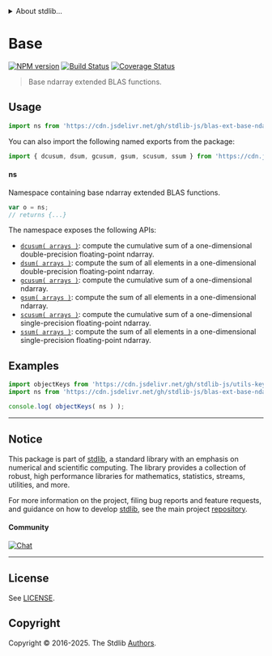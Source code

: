 <!--

@license Apache-2.0

Copyright (c) 2025 The Stdlib Authors.

Licensed under the Apache License, Version 2.0 (the "License");
you may not use this file except in compliance with the License.
You may obtain a copy of the License at

   http://www.apache.org/licenses/LICENSE-2.0

Unless required by applicable law or agreed to in writing, software
distributed under the License is distributed on an "AS IS" BASIS,
WITHOUT WARRANTIES OR CONDITIONS OF ANY KIND, either express or implied.
See the License for the specific language governing permissions and
limitations under the License.

-->


<details>
  <summary>
    About stdlib...
  </summary>
  <p>We believe in a future in which the web is a preferred environment for numerical computation. To help realize this future, we've built stdlib. stdlib is a standard library, with an emphasis on numerical and scientific computation, written in JavaScript (and C) for execution in browsers and in Node.js.</p>
  <p>The library is fully decomposable, being architected in such a way that you can swap out and mix and match APIs and functionality to cater to your exact preferences and use cases.</p>
  <p>When you use stdlib, you can be absolutely certain that you are using the most thorough, rigorous, well-written, studied, documented, tested, measured, and high-quality code out there.</p>
  <p>To join us in bringing numerical computing to the web, get started by checking us out on <a href="https://github.com/stdlib-js/stdlib">GitHub</a>, and please consider <a href="https://opencollective.com/stdlib">financially supporting stdlib</a>. We greatly appreciate your continued support!</p>
</details>

# Base

[![NPM version][npm-image]][npm-url] [![Build Status][test-image]][test-url] [![Coverage Status][coverage-image]][coverage-url] <!-- [![dependencies][dependencies-image]][dependencies-url] -->

> Base ndarray extended BLAS functions.



<section class="usage">

## Usage

```javascript
import ns from 'https://cdn.jsdelivr.net/gh/stdlib-js/blas-ext-base-ndarray@deno/mod.js';
```

You can also import the following named exports from the package:

```javascript
import { dcusum, dsum, gcusum, gsum, scusum, ssum } from 'https://cdn.jsdelivr.net/gh/stdlib-js/blas-ext-base-ndarray@deno/mod.js';
```

#### ns

Namespace containing base ndarray extended BLAS functions.

```javascript
var o = ns;
// returns {...}
```

The namespace exposes the following APIs:

<!-- <toc pattern="*"> -->

<div class="namespace-toc">

-   <span class="signature">[`dcusum( arrays )`][@stdlib/blas/ext/base/ndarray/dcusum]</span><span class="delimiter">: </span><span class="description">compute the cumulative sum of a one-dimensional double-precision floating-point ndarray.</span>
-   <span class="signature">[`dsum( arrays )`][@stdlib/blas/ext/base/ndarray/dsum]</span><span class="delimiter">: </span><span class="description">compute the sum of all elements in a one-dimensional double-precision floating-point ndarray.</span>
-   <span class="signature">[`gcusum( arrays )`][@stdlib/blas/ext/base/ndarray/gcusum]</span><span class="delimiter">: </span><span class="description">compute the cumulative sum of a one-dimensional ndarray.</span>
-   <span class="signature">[`gsum( arrays )`][@stdlib/blas/ext/base/ndarray/gsum]</span><span class="delimiter">: </span><span class="description">compute the sum of all elements in a one-dimensional ndarray.</span>
-   <span class="signature">[`scusum( arrays )`][@stdlib/blas/ext/base/ndarray/scusum]</span><span class="delimiter">: </span><span class="description">compute the cumulative sum of a one-dimensional single-precision floating-point ndarray.</span>
-   <span class="signature">[`ssum( arrays )`][@stdlib/blas/ext/base/ndarray/ssum]</span><span class="delimiter">: </span><span class="description">compute the sum of all elements in a one-dimensional single-precision floating-point ndarray.</span>

</div>

<!-- </toc> -->

</section>

<!-- /.usage -->

<section class="examples">

## Examples

<!-- TODO: better examples -->

<!-- eslint no-undef: "error" -->

```javascript
import objectKeys from 'https://cdn.jsdelivr.net/gh/stdlib-js/utils-keys@deno/mod.js';
import ns from 'https://cdn.jsdelivr.net/gh/stdlib-js/blas-ext-base-ndarray@deno/mod.js';

console.log( objectKeys( ns ) );
```

</section>

<!-- /.examples -->

<!-- Section for related `stdlib` packages. Do not manually edit this section, as it is automatically populated. -->

<section class="related">

</section>

<!-- /.related -->

<!-- Section for all links. Make sure to keep an empty line after the `section` element and another before the `/section` close. -->


<section class="main-repo" >

* * *

## Notice

This package is part of [stdlib][stdlib], a standard library with an emphasis on numerical and scientific computing. The library provides a collection of robust, high performance libraries for mathematics, statistics, streams, utilities, and more.

For more information on the project, filing bug reports and feature requests, and guidance on how to develop [stdlib][stdlib], see the main project [repository][stdlib].

#### Community

[![Chat][chat-image]][chat-url]

---

## License

See [LICENSE][stdlib-license].


## Copyright

Copyright &copy; 2016-2025. The Stdlib [Authors][stdlib-authors].

</section>

<!-- /.stdlib -->

<!-- Section for all links. Make sure to keep an empty line after the `section` element and another before the `/section` close. -->

<section class="links">

[npm-image]: http://img.shields.io/npm/v/@stdlib/blas-ext-base-ndarray.svg
[npm-url]: https://npmjs.org/package/@stdlib/blas-ext-base-ndarray

[test-image]: https://github.com/stdlib-js/blas-ext-base-ndarray/actions/workflows/test.yml/badge.svg?branch=main
[test-url]: https://github.com/stdlib-js/blas-ext-base-ndarray/actions/workflows/test.yml?query=branch:main

[coverage-image]: https://img.shields.io/codecov/c/github/stdlib-js/blas-ext-base-ndarray/main.svg
[coverage-url]: https://codecov.io/github/stdlib-js/blas-ext-base-ndarray?branch=main

<!--

[dependencies-image]: https://img.shields.io/david/stdlib-js/blas-ext-base-ndarray.svg
[dependencies-url]: https://david-dm.org/stdlib-js/blas-ext-base-ndarray/main

-->

[chat-image]: https://img.shields.io/gitter/room/stdlib-js/stdlib.svg
[chat-url]: https://app.gitter.im/#/room/#stdlib-js_stdlib:gitter.im

[stdlib]: https://github.com/stdlib-js/stdlib

[stdlib-authors]: https://github.com/stdlib-js/stdlib/graphs/contributors

[umd]: https://github.com/umdjs/umd
[es-module]: https://developer.mozilla.org/en-US/docs/Web/JavaScript/Guide/Modules

[deno-url]: https://github.com/stdlib-js/blas-ext-base-ndarray/tree/deno
[deno-readme]: https://github.com/stdlib-js/blas-ext-base-ndarray/blob/deno/README.md
[umd-url]: https://github.com/stdlib-js/blas-ext-base-ndarray/tree/umd
[umd-readme]: https://github.com/stdlib-js/blas-ext-base-ndarray/blob/umd/README.md
[esm-url]: https://github.com/stdlib-js/blas-ext-base-ndarray/tree/esm
[esm-readme]: https://github.com/stdlib-js/blas-ext-base-ndarray/blob/esm/README.md
[branches-url]: https://github.com/stdlib-js/blas-ext-base-ndarray/blob/main/branches.md

[stdlib-license]: https://raw.githubusercontent.com/stdlib-js/blas-ext-base-ndarray/main/LICENSE

<!-- <toc-links> -->

[@stdlib/blas/ext/base/ndarray/dcusum]: https://github.com/stdlib-js/blas-ext-base-ndarray-dcusum/tree/deno

[@stdlib/blas/ext/base/ndarray/dsum]: https://github.com/stdlib-js/blas-ext-base-ndarray-dsum/tree/deno

[@stdlib/blas/ext/base/ndarray/gcusum]: https://github.com/stdlib-js/blas-ext-base-ndarray-gcusum/tree/deno

[@stdlib/blas/ext/base/ndarray/gsum]: https://github.com/stdlib-js/blas-ext-base-ndarray-gsum/tree/deno

[@stdlib/blas/ext/base/ndarray/scusum]: https://github.com/stdlib-js/blas-ext-base-ndarray-scusum/tree/deno

[@stdlib/blas/ext/base/ndarray/ssum]: https://github.com/stdlib-js/blas-ext-base-ndarray-ssum/tree/deno

<!-- </toc-links> -->

</section>

<!-- /.links -->
